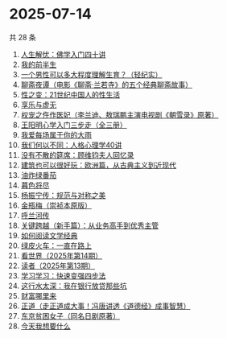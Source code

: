 # 2025-07-14

共 28 条

<!-- BEGIN WEREAD -->
<!-- 最后更新时间 2025-07-14 12:35:47 +0800 -->
1. [人生解忧：佛学入门四十讲](https://weread.qq.com/web/bookDetail/a2332ee0813aba1a7g0123df)
1. [我的前半生](https://weread.qq.com/web/bookDetail/6b732340813aba15cg0140db)
1. [一个男性可以多大程度理解生育？（轻纪实）](https://weread.qq.com/web/bookDetail/07332830813ab9cddg011956)
1. [聊斋夜谭（电影《聊斋·兰若寺》的五个经典聊斋故事）](https://weread.qq.com/web/bookDetail/2b5328a0813aba222g0183c4)
1. [性之变：21世纪中国人的性生活](https://weread.qq.com/web/bookDetail/7a332ad05e0b997a32d83e1)
1. [享乐与虚无](https://weread.qq.com/web/bookDetail/43a32aa0813aba117g0130e2)
1. [权宠之仵作医妃（李兰迪、敖瑞鹏主演电视剧《朝雪录》原著）](https://weread.qq.com/web/bookDetail/49732cf0713cf075497323f)
1. [王阳明心学入门三步走（全三册）](https://weread.qq.com/web/bookDetail/bef32c20813aba1dbg018aa3)
1. [我爱每场属于你的大雨](https://weread.qq.com/web/bookDetail/6c1324a0813ab96afg016953)
1. [我们何以不同：人格心理学40讲](https://weread.qq.com/web/bookDetail/63832ca0813ab82c6g017a48)
1. [没有不散的筵席：顾维钧夫人回忆录](https://weread.qq.com/web/bookDetail/d8232bd0813ab6ca0g016956)
1. [建筑也可以很好玩：欧洲篇，从古典主义到近现代](https://weread.qq.com/web/bookDetail/0eb3205071f639900ebb1f0)
1. [油炸绿番茄](https://weread.qq.com/web/bookDetail/a3e32780813ab99c2g015bf4)
1. [暮色将尽](https://weread.qq.com/web/bookDetail/43332d10813ab789bg0191c4)
1. [杨振宁传：规范与对称之美](https://weread.qq.com/web/bookDetail/4de32520813ab7c7dg0102c1)
1. [金瓶梅（崇祯本原版）](https://weread.qq.com/web/bookDetail/e9b32130813ab9a8cg011534)
1. [呼兰河传](https://weread.qq.com/web/bookDetail/25032be0813aba129g011e45)
1. [关键跨越（新手篇）：从业务高手到优秀主管](https://weread.qq.com/web/bookDetail/08132510721e4236081430c)
1. [如何阅读文学经典](https://weread.qq.com/web/bookDetail/abc32fb0813ab806dg0119aa)
1. [绿皮火车：一直在路上](https://weread.qq.com/web/bookDetail/12a32de0813aba15cg018ce8)
1. [看世界（2025年第14期）](https://weread.qq.com/web/bookDetail/bcc32a30813aba1dbg013729)
1. [读者（2025年第13期）](https://weread.qq.com/web/bookDetail/019329e0813aba1bbg014b0e)
1. [学习学习：快速变强四步法](https://weread.qq.com/web/bookDetail/82a3275072b44a0082ab294)
1. [这行水太深：我在银行放贷那些坑](https://weread.qq.com/web/bookDetail/23332960813aba149g012c0f)
1. [财富哪里来](https://weread.qq.com/web/bookDetail/db132e70813ab7ec0g01236f)
1. [正道（走正道成大事！冯唐讲透《道德经》成事智慧）](https://weread.qq.com/web/bookDetail/24332af0813aba184g018628)
1. [东京贫困女子（同名日剧原著）](https://weread.qq.com/web/bookDetail/26232650726a0c0e262f770)
1. [今天我想要什么](https://weread.qq.com/web/bookDetail/5c432ba0813aba12ag01961e)
<!-- END WEREAD -->